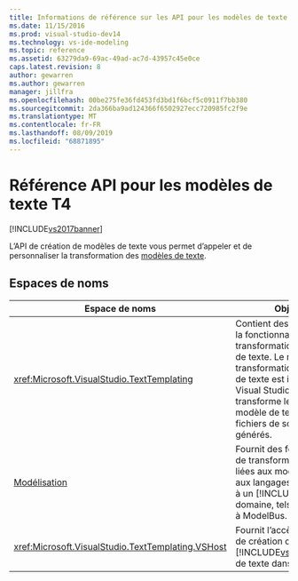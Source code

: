 ```yaml
---
title: Informations de référence sur les API pour les modèles de texte T4 | Microsoft Docs
ms.date: 11/15/2016
ms.prod: visual-studio-dev14
ms.technology: vs-ide-modeling
ms.topic: reference
ms.assetid: 63279da9-69ac-49ad-ac7d-43957c45e0ce
caps.latest.revision: 8
author: gewarren
ms.author: gewarren
manager: jillfra
ms.openlocfilehash: 00be275fe36fd453fd3bd1f6bcf5c0911f7bb380
ms.sourcegitcommit: 2da366ba9ad124366f6502927ecc720985fc2f9e
ms.translationtype: MT
ms.contentlocale: fr-FR
ms.lasthandoff: 08/09/2019
ms.locfileid: "68871895"
---
```

# <a name="api-reference-for-t4-text-templates"></a>Référence API pour les modèles de texte T4
[!INCLUDE[vs2017banner](../includes/vs2017banner.md)]

L’API de création de modèles de texte vous permet d’appeler et de personnaliser la transformation des [modèles de texte](../modeling/code-generation-and-t4-text-templates.md).

## <a name="namespaces"></a>Espaces de noms

|Espace de noms|Objectif|
|---------------|-------------|
|<xref:Microsoft.VisualStudio.TextTemplating>|Contient des classes pour la fonctionnalité de transformation de modèle de texte. Le moteur de transformation de modèle de texte est intégré à Visual Studio et transforme les fichiers de modèle de texte en fichiers de sortie texte générés.|
|[Modélisation](/previous-versions/ee844312(v=vs.140))|Fournit des fonctionnalités de transformation de texte liées aux modèles UML et aux langages spécifiques à un [!INCLUDE[vsprvs](../includes/vsprvs-md.md)] domaine, tels que l’accès à ModelBus.|
|<xref:Microsoft.VisualStudio.TextTemplating.VSHost>|Fournit l’accès au service de création de [!INCLUDE[vsprvs](../includes/vsprvs-md.md)]modèles de texte dans.|
